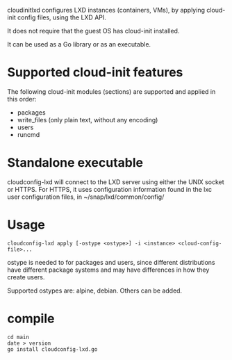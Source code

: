 cloudinitlxd configures LXD instances (containers, VMs), by
applying cloud-init config files, using the LXD API.

It does not require that the guest OS has cloud-init installed.

It can be used as a Go library or as an executable.

# Supported cloud-init features
The following cloud-init modules (sections) are supported and applied in this order:

- packages
- write_files (only plain text, without any encoding)
- users
- runcmd

# Standalone executable
cloudconfig-lxd will connect to the LXD server
using either the UNIX socket or HTTPS.
For HTTPS, it uses configuration information found in the lxc user configuration files,
in ~/snap/lxd/common/config/

# Usage
```
cloudconfig-lxd apply [-ostype <ostype>] -i <instance> <cloud-config-file>...
```
ostype is needed to for packages and users, since different distributions have
different package systems and may have differences in how they create users.

Supported ostypes are: alpine, debian.  Others can be added.
  
# compile

```
cd main
date > version
go install cloudconfig-lxd.go
```
